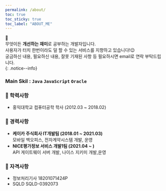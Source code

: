 ```yaml
---
permalink: /about/
toc: true
toc_sticky: true
toc_label: "ABOUT_ME"
---
```

 📌 <br>
 무엇이든 **개선하는 재미**로 공부하는 개발자입니다.<br>
 사용자가 터치 한번이라도 덜 할 수 있는 서비스를 지향하고 있습니다!😉<br>
 궁금하신 내용, 필요하신 내용, 잘못 기재된 사항 등 필요하시면 email로 연락 부탁드립니다.<br>
{: .notice--info}

### Main Skil : `Java` `JavaScript` `Oracle`

### 🏫 학력사항
- 홍익대학교 컴퓨터공학 학사 (2012.03 ~ 2018.02)

### 📝 경력사항
- **케이카 주식회사 IT개발팀 (2018.01 ~ 2021.03)**<br>
  모바일 백오피스, 전자계약시스템 개발, 운영
- **NICE평가정보 서비스 개발1팀 (2021.04 ~ )**<br>
  API 게이트웨이 서버 개발, 나이스 지키미 개발,운영

### 🏅 자격사항
- 정보처리기사 18201071424P
- SQLD        SQLD-0392073
